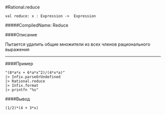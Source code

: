 #Rational.reduce

	val reduce: x : Expression ->  Expression


#####CompiledName: Reduce


####Описание

Пытается удалить общие множители из всех членов рационального выражения

----------

####Пример
    
    "(8*a*x + 6*a*x^2)/(4*x*a)"
    |> Infix.parseOrUndefined
    |> Rational.reduce 
    |> Infix.format
    |> printfn "%s"
    
####Вывод
    
    (1/2)*(4 + 3*x)
    
